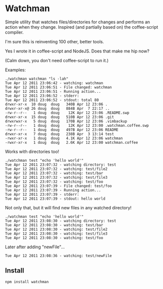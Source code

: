 Watchman
========

Simple utility that watches files/directories for changes and performs an action when they change. Inspired (and partially based on) the coffee-script compiler.

I'm sure this is reinventing 100 other, better tools.

Yes I wrote it in coffee-script and NodeJS. Does that make me hip now?

(Calm down, you don't need coffee-script to run it.)

Examples:

    ./watchman watchman "ls -lah"
    Tue Apr 12 2011 23:06:42 - watching: watchman
    Tue Apr 12 2011 23:06:51 - File changed: watchman
    Tue Apr 12 2011 23:06:51 - Running action...
    Tue Apr 12 2011 23:06:52 - stderr: 
    Tue Apr 12 2011 23:06:52 - stdout: total 80
    drwxr-xr-x  10 doug  doug   340B Apr 12 23:06 .
    drwxr-xr-x@ 26 doug  doug   884B Apr  7 22:17 ..
    -rw-r--r--   1 doug  doug    12K Apr 12 23:06 .README.swp
    drwxr-xr-x  15 doug  doug   510B Apr 12 23:06 .git
    drwxrwxr-x   5 doug  doug   170B Apr 12 23:06 .vimbackup
    -rw-r--r--   1 doug  doug    12K Apr 12 23:00 .watchman.coffee.swp
    -rw-r--r--   1 doug  doug   497B Apr 12 23:06 README
    drwxr-xr-x   7 doug  doug   238B Apr  3 13:14 test
    -rwxr-xr-x   1 doug  doug   4.1K Apr 12 23:06 watchman
    -rwxr-xr-x   1 doug  doug   2.6K Apr 12 23:00 watchman.coffee


Works with directories too!

    ./watchman test "echo 'hello world'"
    Tue Apr 12 2011 23:07:32 - watching directory: test
    Tue Apr 12 2011 23:07:32 - watching: test/file2
    Tue Apr 12 2011 23:07:32 - watching: test/bar
    Tue Apr 12 2011 23:07:32 - watching: test/file3
    Tue Apr 12 2011 23:07:32 - watching: test/foo
    Tue Apr 12 2011 23:07:39 - File changed: test/foo
    Tue Apr 12 2011 23:07:39 - Running action...
    Tue Apr 12 2011 23:07:39 - stderr: 
    Tue Apr 12 2011 23:07:39 - stdout: hello world

Not only that, but it will find new files in any watched directory!

    ./watchman test "echo 'hello world'"
    Tue Apr 12 2011 23:08:30 - watching directory: test
    Tue Apr 12 2011 23:08:30 - watching: test/bar
    Tue Apr 12 2011 23:08:30 - watching: test/file2
    Tue Apr 12 2011 23:08:30 - watching: test/file3
    Tue Apr 12 2011 23:08:30 - watching: test/foo

Later after adding "newFile"...

    Tue Apr 12 2011 23:08:36 - watching: test/newFile

Install
--------

    npm install watchman
